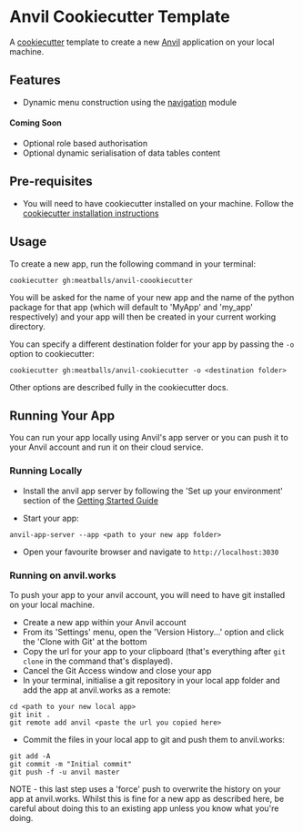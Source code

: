 # Anvil Cookiecutter Template

A [cookiecutter](https://github.com/cookiecutter/cookiecutter) template to create a new [Anvil](https://anvil.works) application on your local machine.

## Features

* Dynamic menu construction using the [navigation](https://github.com/meatballs/anvil-navigation) module

#### Coming Soon

* Optional role based authorisation
* Optional dynamic serialisation of data tables content

## Pre-requisites

* You will need to have cookiecutter installed on your machine. Follow the [cookiecutter installation instructions](https://cookiecutter.readthedocs.io/en/1.7.2/installation.html)

## Usage

To create a new app, run the following command in your terminal:
```
cookiecutter gh:meatballs/anvil-coookiecutter
```

You will be asked for the name of your new app and the name of the python package for that app 
(which will default to 'MyApp' and 'my_app' respectively) and your app will then be created in your current
working directory.

You can specify a different destination folder for your app by passing the `-o` option to  cookiecutter:
```
cookiecutter gh:meatballs/anvil-cookiecutter -o <destination folder>
```
Other options are described fully in the cookiecutter docs.

## Running Your App

You can run your app locally using Anvil's app server or you can push it to your Anvil account and run it on their cloud service.

### Running Locally

 * Install the anvil app server by following the 'Set up your environment' section of the [Getting Started Guide](https://github.com/anvil-works/anvil-runtime/blob/master/doc/getting-started.md)
 
 * Start your app:
 ```
 anvil-app-server --app <path to your new app folder>
 ```

 * Open your favourite browser and navigate to `http://localhost:3030`

### Running on anvil.works

To push your app to your anvil account, you will need to have git installed on your local machine.

  * Create a new app within your Anvil account
  * From its 'Settings' menu, open the 'Version History...' option and click the 'Clone with Git' at the bottom
  * Copy the url for your app to your clipboard (that's everything after `git clone` in the command that's displayed).
  * Cancel the Git Access window and close your app
  * In your terminal, initialise a git repository in your local app folder and add the app at anvil.works as a remote:
  ```
  cd <path to your new local app>
  git init .
  git remote add anvil <paste the url you copied here>
  ```
  * Commit the files in your local app to git and push them to anvil.works:
  ```
  git add -A
  git commit -m "Initial commit"
  git push -f -u anvil master
  ```
  NOTE - this last step uses a 'force' push to overwrite the history on your app at anvil.works. Whilst this is fine for a new app as described here, be careful about doing this to an existing app unless you know what you're doing.
  
